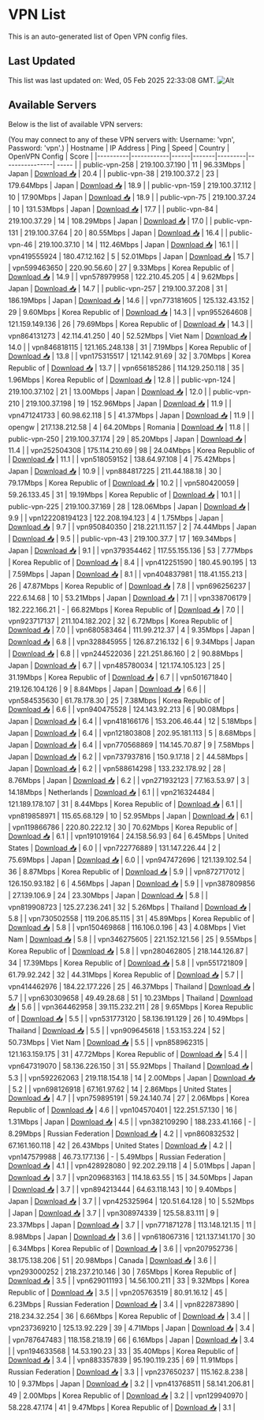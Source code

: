 # VPN List

This is an auto-generated list of Open VPN config files.

## Last Updated

This list was last updated on: Wed, 05 Feb 2025 22:33:08 GMT.
![Alt](https://repobeats.axiom.co/api/embed/186b98318ef1479477931607c1ad7d823f12451f.svg "Repobeats analytics image")

## Available Servers

Below is the list of available VPN servers:

(You may connect to any of these VPN servers with: Username: 'vpn', Password: 'vpn'.)
| Hostname | IP Address | Ping | Speed | Country | OpenVPN Config | Score |
|----------|------------|------|-------|---------|----------------| ----- |
| public-vpn-258 | 219.100.37.190 | 11 | 96.33Mbps | Japan | [Download 📥](./configs/server_0_JP.ovpn) | 20.4 |
| public-vpn-38 | 219.100.37.2 | 23 | 179.64Mbps | Japan | [Download 📥](./configs/server_1_JP.ovpn) | 18.9 |
| public-vpn-159 | 219.100.37.112 | 10 | 17.90Mbps | Japan | [Download 📥](./configs/server_2_JP.ovpn) | 18.9 |
| public-vpn-75 | 219.100.37.24 | 10 | 131.53Mbps | Japan | [Download 📥](./configs/server_3_JP.ovpn) | 17.7 |
| public-vpn-84 | 219.100.37.29 | 14 | 108.29Mbps | Japan | [Download 📥](./configs/server_4_JP.ovpn) | 17.0 |
| public-vpn-131 | 219.100.37.64 | 20 | 80.55Mbps | Japan | [Download 📥](./configs/server_5_JP.ovpn) | 16.4 |
| public-vpn-46 | 219.100.37.10 | 14 | 112.46Mbps | Japan | [Download 📥](./configs/server_6_JP.ovpn) | 16.1 |
| vpn419555924 | 180.47.12.162 | 5 | 52.01Mbps | Japan | [Download 📥](./configs/server_7_JP.ovpn) | 15.7 |
| vpn599463650 | 220.90.56.60 | 27 | 9.33Mbps | Korea Republic of | [Download 📥](./configs/server_8_KR.ovpn) | 14.9 |
| vpn578979958 | 122.210.45.205 | 4 | 9.62Mbps | Japan | [Download 📥](./configs/server_9_JP.ovpn) | 14.7 |
| public-vpn-257 | 219.100.37.208 | 31 | 186.19Mbps | Japan | [Download 📥](./configs/server_10_JP.ovpn) | 14.6 |
| vpn773181605 | 125.132.43.152 | 29 | 9.60Mbps | Korea Republic of | [Download 📥](./configs/server_11_KR.ovpn) | 14.3 |
| vpn955264608 | 121.159.149.136 | 26 | 79.69Mbps | Korea Republic of | [Download 📥](./configs/server_12_KR.ovpn) | 14.3 |
| vpn864131273 | 42.114.41.250 | 40 | 52.52Mbps | Viet Nam | [Download 📥](./configs/server_13_VN.ovpn) | 14.0 |
| vpn846818115 | 121.165.248.138 | 31 | 7.19Mbps | Korea Republic of | [Download 📥](./configs/server_14_KR.ovpn) | 13.8 |
| vpn175315517 | 121.142.91.69 | 32 | 3.70Mbps | Korea Republic of | [Download 📥](./configs/server_15_KR.ovpn) | 13.7 |
| vpn656185286 | 114.129.250.118 | 35 | 1.96Mbps | Korea Republic of | [Download 📥](./configs/server_16_KR.ovpn) | 12.8 |
| public-vpn-124 | 219.100.37.102 | 21 | 13.00Mbps | Japan | [Download 📥](./configs/server_17_JP.ovpn) | 12.0 |
| public-vpn-210 | 219.100.37.198 | 19 | 152.96Mbps | Japan | [Download 📥](./configs/server_18_JP.ovpn) | 11.9 |
| vpn471241733 | 60.98.62.118 | 5 | 41.37Mbps | Japan | [Download 📥](./configs/server_19_JP.ovpn) | 11.9 |
| opengw | 217.138.212.58 | 4 | 64.20Mbps | Romania | [Download 📥](./configs/server_20_RO.ovpn) | 11.8 |
| public-vpn-250 | 219.100.37.174 | 29 | 85.20Mbps | Japan | [Download 📥](./configs/server_21_JP.ovpn) | 11.4 |
| vpn252504308 | 175.114.210.69 | 98 | 24.04Mbps | Korea Republic of | [Download 📥](./configs/server_22_KR.ovpn) | 11.1 |
| vpn518059152 | 138.64.97.108 | 4 | 75.42Mbps | Japan | [Download 📥](./configs/server_23_JP.ovpn) | 10.9 |
| vpn884817225 | 211.44.188.18 | 30 | 79.17Mbps | Korea Republic of | [Download 📥](./configs/server_24_KR.ovpn) | 10.2 |
| vpn580420059 | 59.26.133.45 | 31 | 19.19Mbps | Korea Republic of | [Download 📥](./configs/server_25_KR.ovpn) | 10.1 |
| public-vpn-225 | 219.100.37.169 | 28 | 128.06Mbps | Japan | [Download 📥](./configs/server_26_JP.ovpn) | 9.9 |
| vpn122208194123 | 122.208.194.123 | 4 | 1.75Mbps | Japan | [Download 📥](./configs/server_27_JP.ovpn) | 9.7 |
| vpn950840350 | 218.221.11.157 | 2 | 74.44Mbps | Japan | [Download 📥](./configs/server_28_JP.ovpn) | 9.5 |
| public-vpn-43 | 219.100.37.7 | 17 | 169.34Mbps | Japan | [Download 📥](./configs/server_29_JP.ovpn) | 9.1 |
| vpn379354462 | 117.55.155.136 | 53 | 7.77Mbps | Korea Republic of | [Download 📥](./configs/server_30_KR.ovpn) | 8.4 |
| vpn412251590 | 180.45.90.195 | 13 | 7.59Mbps | Japan | [Download 📥](./configs/server_31_JP.ovpn) | 8.1 |
| vpn404837981 | 118.41.155.213 | 26 | 47.87Mbps | Korea Republic of | [Download 📥](./configs/server_32_KR.ovpn) | 7.8 |
| vpn696256237 | 222.6.14.68 | 10 | 53.21Mbps | Japan | [Download 📥](./configs/server_33_JP.ovpn) | 7.1 |
| vpn338706179 | 182.222.166.21 | - | 66.82Mbps | Korea Republic of | [Download 📥](./configs/server_34_KR.ovpn) | 7.0 |
| vpn923717137 | 211.104.182.202 | 32 | 6.72Mbps | Korea Republic of | [Download 📥](./configs/server_35_KR.ovpn) | 7.0 |
| vpn680583464 | 111.99.212.37 | 4 | 9.35Mbps | Japan | [Download 📥](./configs/server_36_JP.ovpn) | 6.8 |
| vpn328845955 | 126.87.216.132 | 6 | 9.34Mbps | Japan | [Download 📥](./configs/server_37_JP.ovpn) | 6.8 |
| vpn244522036 | 221.251.86.160 | 2 | 90.88Mbps | Japan | [Download 📥](./configs/server_38_JP.ovpn) | 6.7 |
| vpn485780034 | 121.174.105.123 | 25 | 31.19Mbps | Korea Republic of | [Download 📥](./configs/server_39_KR.ovpn) | 6.7 |
| vpn501671840 | 219.126.104.126 | 9 | 8.84Mbps | Japan | [Download 📥](./configs/server_40_JP.ovpn) | 6.6 |
| vpn584535630 | 61.78.178.30 | 25 | 7.38Mbps | Korea Republic of | [Download 📥](./configs/server_41_KR.ovpn) | 6.6 |
| vpn940475528 | 124.143.92.213 | 6 | 90.08Mbps | Japan | [Download 📥](./configs/server_42_JP.ovpn) | 6.4 |
| vpn418166176 | 153.206.46.44 | 12 | 5.18Mbps | Japan | [Download 📥](./configs/server_43_JP.ovpn) | 6.4 |
| vpn121803808 | 202.95.181.113 | 5 | 8.68Mbps | Japan | [Download 📥](./configs/server_44_JP.ovpn) | 6.4 |
| vpn770568869 | 114.145.70.87 | 9 | 7.58Mbps | Japan | [Download 📥](./configs/server_45_JP.ovpn) | 6.2 |
| vpn737937816 | 150.9.17.18 | 2 | 44.58Mbps | Japan | [Download 📥](./configs/server_46_JP.ovpn) | 6.2 |
| vpn588614298 | 133.232.178.92 | 28 | 8.76Mbps | Japan | [Download 📥](./configs/server_47_JP.ovpn) | 6.2 |
| vpn271932123 | 77.163.53.97 | 3 | 14.18Mbps | Netherlands | [Download 📥](./configs/server_48_NL.ovpn) | 6.1 |
| vpn216324484 | 121.189.178.107 | 31 | 8.44Mbps | Korea Republic of | [Download 📥](./configs/server_49_KR.ovpn) | 6.1 |
| vpn819858971 | 115.65.68.129 | 10 | 52.95Mbps | Japan | [Download 📥](./configs/server_50_JP.ovpn) | 6.1 |
| vpn119866786 | 220.80.222.12 | 30 | 70.62Mbps | Korea Republic of | [Download 📥](./configs/server_51_KR.ovpn) | 6.1 |
| vpn191019164 | 24.158.56.93 | 64 | 6.45Mbps | United States | [Download 📥](./configs/server_52_US.ovpn) | 6.0 |
| vpn722776889 | 131.147.226.44 | 2 | 75.69Mbps | Japan | [Download 📥](./configs/server_53_JP.ovpn) | 6.0 |
| vpn947472696 | 121.139.102.54 | 36 | 8.87Mbps | Korea Republic of | [Download 📥](./configs/server_54_KR.ovpn) | 5.9 |
| vpn872717012 | 126.150.93.182 | 6 | 4.56Mbps | Japan | [Download 📥](./configs/server_55_JP.ovpn) | 5.9 |
| vpn387809856 | 27.139.106.9 | 24 | 23.30Mbps | Japan | [Download 📥](./configs/server_56_JP.ovpn) | 5.8 |
| vpn819908723 | 125.27.236.241 | 32 | 5.26Mbps | Thailand | [Download 📥](./configs/server_57_TH.ovpn) | 5.8 |
| vpn730502558 | 119.206.85.115 | 31 | 45.89Mbps | Korea Republic of | [Download 📥](./configs/server_58_KR.ovpn) | 5.8 |
| vpn150469868 | 116.106.0.196 | 43 | 4.08Mbps | Viet Nam | [Download 📥](./configs/server_59_VN.ovpn) | 5.8 |
| vpn346275605 | 221.152.121.56 | 25 | 9.55Mbps | Korea Republic of | [Download 📥](./configs/server_60_KR.ovpn) | 5.8 |
| vpn280462805 | 218.144.126.87 | 34 | 17.39Mbps | Korea Republic of | [Download 📥](./configs/server_61_KR.ovpn) | 5.8 |
| vpn551721809 | 61.79.92.242 | 32 | 44.31Mbps | Korea Republic of | [Download 📥](./configs/server_62_KR.ovpn) | 5.7 |
| vpn414462976 | 184.22.177.226 | 25 | 46.37Mbps | Thailand | [Download 📥](./configs/server_63_TH.ovpn) | 5.7 |
| vpn630309658 | 49.49.28.68 | 51 | 10.23Mbps | Thailand | [Download 📥](./configs/server_64_TH.ovpn) | 5.6 |
| vpn364462958 | 39.115.232.211 | 28 | 9.65Mbps | Korea Republic of | [Download 📥](./configs/server_65_KR.ovpn) | 5.5 |
| vpn531773120 | 58.136.191.129 | 26 | 10.49Mbps | Thailand | [Download 📥](./configs/server_66_TH.ovpn) | 5.5 |
| vpn909645618 | 1.53.153.224 | 52 | 50.73Mbps | Viet Nam | [Download 📥](./configs/server_67_VN.ovpn) | 5.5 |
| vpn858962315 | 121.163.159.175 | 31 | 47.72Mbps | Korea Republic of | [Download 📥](./configs/server_68_KR.ovpn) | 5.4 |
| vpn647319070 | 58.136.226.150 | 31 | 55.92Mbps | Thailand | [Download 📥](./configs/server_69_TH.ovpn) | 5.3 |
| vpn592262063 | 219.118.154.18 | 14 | 2.00Mbps | Japan | [Download 📥](./configs/server_70_JP.ovpn) | 5.2 |
| vpn698126918 | 67.161.97.62 | 14 | 2.86Mbps | United States | [Download 📥](./configs/server_71_US.ovpn) | 4.7 |
| vpn759895191 | 59.24.140.74 | 27 | 2.06Mbps | Korea Republic of | [Download 📥](./configs/server_72_KR.ovpn) | 4.6 |
| vpn104570401 | 122.251.57.130 | 16 | 1.31Mbps | Japan | [Download 📥](./configs/server_73_JP.ovpn) | 4.5 |
| vpn382109290 | 188.233.41.166 | - | 8.29Mbps | Russian Federation | [Download 📥](./configs/server_74_RU.ovpn) | 4.2 |
| vpn860832532 | 67.161.160.118 | 42 | 26.43Mbps | United States | [Download 📥](./configs/server_75_US.ovpn) | 4.2 |
| vpn147579988 | 46.73.177.136 | - | 5.49Mbps | Russian Federation | [Download 📥](./configs/server_76_RU.ovpn) | 4.1 |
| vpn428928080 | 92.202.29.118 | 4 | 5.01Mbps | Japan | [Download 📥](./configs/server_77_JP.ovpn) | 3.7 |
| vpn209683163 | 114.18.63.55 | 15 | 34.50Mbps | Japan | [Download 📥](./configs/server_78_JP.ovpn) | 3.7 |
| vpn894213444 | 64.63.118.143 | 10 | 9.40Mbps | Japan | [Download 📥](./configs/server_79_JP.ovpn) | 3.7 |
| vpn425325964 | 120.51.64.128 | 10 | 5.52Mbps | Japan | [Download 📥](./configs/server_80_JP.ovpn) | 3.7 |
| vpn308974339 | 125.58.83.111 | 9 | 23.37Mbps | Japan | [Download 📥](./configs/server_81_JP.ovpn) | 3.7 |
| vpn771871278 | 113.148.121.15 | 11 | 8.98Mbps | Japan | [Download 📥](./configs/server_82_JP.ovpn) | 3.6 |
| vpn618067316 | 121.137.141.170 | 30 | 6.34Mbps | Korea Republic of | [Download 📥](./configs/server_83_KR.ovpn) | 3.6 |
| vpn207952736 | 38.175.138.206 | 51 | 20.98Mbps | Canada | [Download 📥](./configs/server_84_CA.ovpn) | 3.6 |
| vpn293000252 | 218.237.210.146 | 30 | 7.65Mbps | Korea Republic of | [Download 📥](./configs/server_85_KR.ovpn) | 3.5 |
| vpn629011193 | 14.56.100.211 | 33 | 9.32Mbps | Korea Republic of | [Download 📥](./configs/server_86_KR.ovpn) | 3.5 |
| vpn205763519 | 80.91.16.12 | 45 | 6.23Mbps | Russian Federation | [Download 📥](./configs/server_87_RU.ovpn) | 3.4 |
| vpn822873890 | 218.234.32.254 | 36 | 6.66Mbps | Korea Republic of | [Download 📥](./configs/server_88_KR.ovpn) | 3.4 |
| vpn237369210 | 125.13.92.229 | 39 | 4.71Mbps | Japan | [Download 📥](./configs/server_89_JP.ovpn) | 3.4 |
| vpn787647483 | 118.158.218.19 | 66 | 6.16Mbps | Japan | [Download 📥](./configs/server_90_JP.ovpn) | 3.4 |
| vpn194633568 | 14.53.190.23 | 33 | 35.40Mbps | Korea Republic of | [Download 📥](./configs/server_91_KR.ovpn) | 3.4 |
| vpn883357839 | 95.190.119.235 | 69 | 11.91Mbps | Russian Federation | [Download 📥](./configs/server_92_RU.ovpn) | 3.3 |
| vpn237650237 | 115.162.8.238 | 10 | 9.37Mbps | Japan | [Download 📥](./configs/server_93_JP.ovpn) | 3.2 |
| vpn413768511 | 58.141.206.81 | 49 | 2.00Mbps | Korea Republic of | [Download 📥](./configs/server_94_KR.ovpn) | 3.2 |
| vpn129940970 | 58.228.47.174 | 41 | 9.47Mbps | Korea Republic of | [Download 📥](./configs/server_95_KR.ovpn) | 3.1 |
